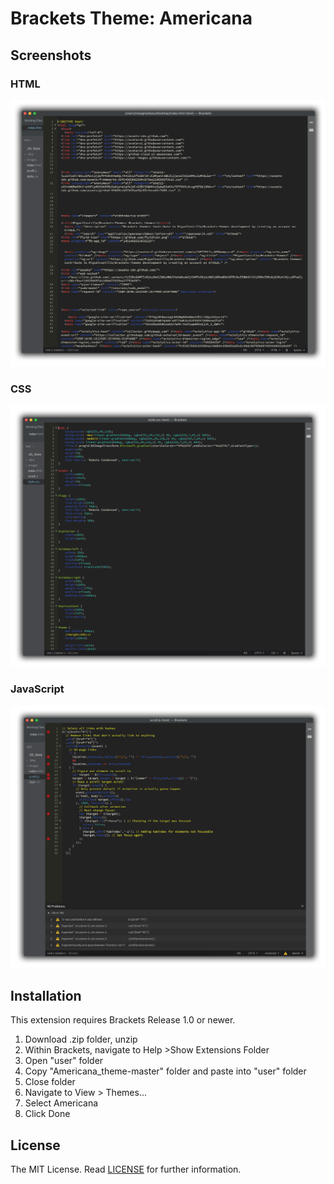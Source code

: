 Brackets Theme: Americana
===

Screenshots
---

### HTML
![HTML](images/html.png)

### CSS
![HTML](images/styles.png)

### JavaScript
![HTML](images/js.png)

Installation
---

This extension requires Brackets Release 1.0 or newer.

1. Download .zip folder, unzip
2. Within Brackets, navigate to Help >Show Extensions Folder
3. Open "user" folder
4. Copy "Americana_theme-master" folder and paste into "user" folder
5. Close folder
6. Navigate to View > Themes...
7. Select Americana
8. Click Done

License
---

The MIT License. Read [LICENSE](LICENSE) for further information.
